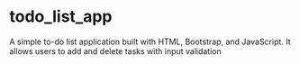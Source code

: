 # todo_list_app
A simple to-do list application built with HTML, Bootstrap, and JavaScript. It allows users to add and delete tasks with input validation
